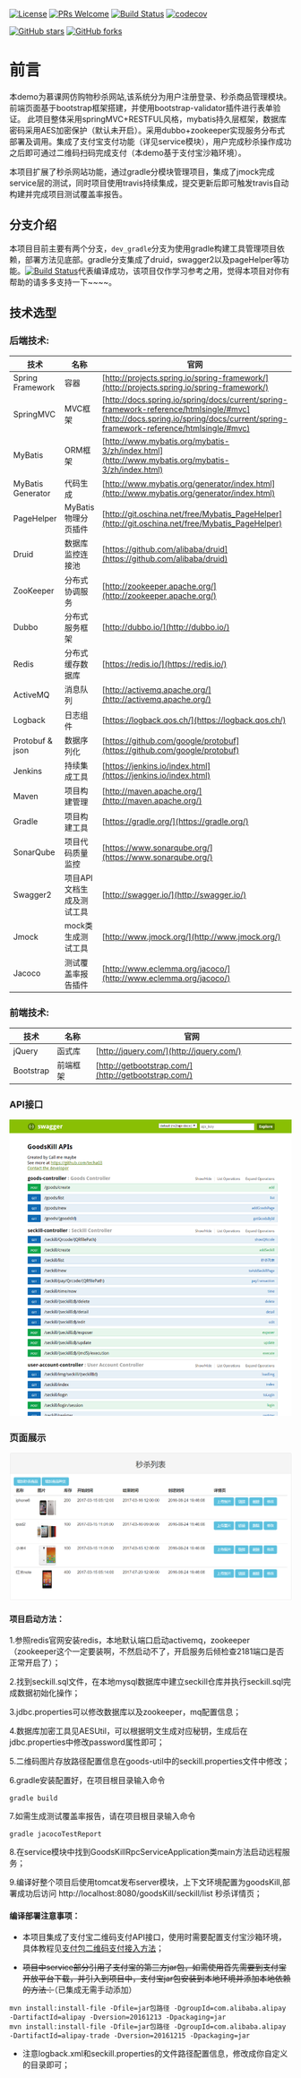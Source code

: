 [![License](https://img.shields.io/badge/license-MIT-blue.svg)](LICENSE)
[![PRs Welcome](https://img.shields.io/badge/PRs-welcome-brightgreen.svg)](https://github.com/techa03/goodsKill/pulls)
[![Build Status](https://travis-ci.org/techa03/goodsKill.svg?branch=dev_gradle)](https://travis-ci.org/techa03/goodsKill)
[![codecov](https://codecov.io/gh/techa03/goodsKill/branch/dev_gradle/graph/badge.svg)](https://codecov.io/gh/techa03/goodsKill)

[![GitHub stars](https://img.shields.io/github/stars/techa03/goodsKill.svg?style=social&label=Stars)](https://github.com/techa03/goodsKill)
[![GitHub forks](https://img.shields.io/github/forks/techa03/goodsKill.svg?style=social&label=Fork)](https://github.com/techa03/goodsKill)
# 前言
本demo为慕课网仿购物秒杀网站,该系统分为用户注册登录、秒杀商品管理模块。 前端页面基于bootstrap框架搭建，并使用bootstrap-validator插件进行表单验证。 此项目整体采用springMVC+RESTFUL风格，mybatis持久层框架，数据库密码采用AES加密保护（默认未开启）。采用dubbo+zookeeper实现服务分布式部署及调用。集成了支付宝支付功能（详见service模块），用户完成秒杀操作成功之后即可通过二维码扫码完成支付（本demo基于支付宝沙箱环境）。

本项目扩展了秒杀网站功能，通过gradle分模块管理项目，集成了jmock完成service层的测试，同时项目使用travis持续集成，提交更新后即可触发travis自动构建并完成项目测试覆盖率报告。

## 分支介绍
本项目目前主要有两个分支，`dev_gradle`分支为使用gradle构建工具管理项目依赖，部署方法见底部。gradle分支集成了druid，swagger2以及pageHelper等功能。[![Build Status](https://travis-ci.org/techa03/goodsKill.svg?branch=dev_gradle)](https://travis-ci.org/techa03/goodsKill)代表编译成功，该项目仅作学习参考之用，觉得本项目对你有帮助的请多多支持一下~~~~。

## 技术选型

### 后端技术:
技术 | 名称 | 官网
----|------|----
Spring Framework | 容器  | [http://projects.spring.io/spring-framework/](http://projects.spring.io/spring-framework/)
SpringMVC | MVC框架  | [http://docs.spring.io/spring/docs/current/spring-framework-reference/htmlsingle/#mvc](http://docs.spring.io/spring/docs/current/spring-framework-reference/htmlsingle/#mvc)
MyBatis | ORM框架  | [http://www.mybatis.org/mybatis-3/zh/index.html](http://www.mybatis.org/mybatis-3/zh/index.html)
MyBatis Generator | 代码生成  | [http://www.mybatis.org/generator/index.html](http://www.mybatis.org/generator/index.html)
PageHelper | MyBatis物理分页插件  | [http://git.oschina.net/free/Mybatis_PageHelper](http://git.oschina.net/free/Mybatis_PageHelper)
Druid | 数据库监控连接池  | [https://github.com/alibaba/druid](https://github.com/alibaba/druid)
ZooKeeper | 分布式协调服务  | [http://zookeeper.apache.org/](http://zookeeper.apache.org/)
Dubbo | 分布式服务框架  | [http://dubbo.io/](http://dubbo.io/)
Redis | 分布式缓存数据库  | [https://redis.io/](https://redis.io/)
ActiveMQ | 消息队列  | [http://activemq.apache.org/](http://activemq.apache.org/)
Logback | 日志组件  | [https://logback.qos.ch/](https://logback.qos.ch/)
Protobuf & json | 数据序列化  | [https://github.com/google/protobuf](https://github.com/google/protobuf)
Jenkins | 持续集成工具  | [https://jenkins.io/index.html](https://jenkins.io/index.html)
Maven | 项目构建管理  | [http://maven.apache.org/](http://maven.apache.org/)
Gradle | 项目构建工具 | [https://gradle.org/](https://gradle.org/)
SonarQube | 项目代码质量监控 | [https://www.sonarqube.org/](https://www.sonarqube.org/)
Swagger2 | 项目API文档生成及测试工具 | [http://swagger.io/](http://swagger.io/)
Jmock | mock类生成测试工具 | [http://www.jmock.org/](http://www.jmock.org/)
Jacoco | 测试覆盖率报告插件 | [http://www.eclemma.org/jacoco/](http://www.eclemma.org/jacoco/)
### 前端技术:
技术 | 名称 | 官网
----|------|----
jQuery | 函式库  | [http://jquery.com/](http://jquery.com/)
Bootstrap | 前端框架  | [http://getbootstrap.com/](http://getbootstrap.com/)
### API接口
![image](https://github.com/techa03/learngit/blob/techa03-patch-1/%E5%BE%AE%E4%BF%A1%E6%88%AA%E5%9B%BE_20170623222039.png)

### 页面展示
![image](https://github.com/techa03/learngit/blob/techa03-patch-1/QQ%E6%88%AA%E5%9B%BE20170315174408.png)

#### 项目启动方法：

1.参照redis官网安装redis，本地默认端口启动activemq，zookeeper（zookeeper这个一定要装啊，不然启动不了，开启服务后倾检查2181端口是否正常开启了）；

2.找到seckill.sql文件，在本地mysql数据库中建立seckill仓库并执行seckill.sql完成数据初始化操作；

3.jdbc.properties可以修改数据库以及zookeeper，mq配置信息；

4.数据库加密工具见AESUtil，可以根据明文生成对应秘钥，生成后在jdbc.properties中修改password属性即可；

5.二维码图片存放路径配置信息在goods-util中的seckill.properties文件中修改；

6.gradle安装配置好，在项目根目录输入命令

```
gradle build
```

7.如需生成测试覆盖率报告，请在项目根目录输入命令

```
gradle jacocoTestReport
```


8.在service模块中找到GoodsKillRpcServiceApplication类main方法启动远程服务；

9.编译好整个项目后使用tomcat发布server模块，上下文环境配置为goodsKill,部署成功后访问
http://localhost:8080/goodsKill/seckill/list 秒杀详情页；

#### 编译部署注意事项：
- 本项目集成了支付宝二维码支付API接口，使用时需要配置支付宝沙箱环境，具体教程见[支付包二维码支付接入方法](http://blog.csdn.net/techa/article/details/71003519)；

- ~~项目中service部分引用了支付宝的第三方jar包，如需使用首先需要到支付宝开放平台下载，并引入到项目中，支付宝jar包安装到本地环境并添加本地依赖的方法：~~（已集成无需手动添加）

```
mvn install:install-file -Dfile=jar包路径 -DgroupId=com.alibaba.alipay -DartifactId=alipay -Dversion=20161213 -Dpackaging=jar
mvn install:install-file -Dfile=jar包路径 -DgroupId=com.alibaba.alipay -DartifactId=alipay-trade -Dversion=20161215 -Dpackaging=jar
```
- 注意logback.xml和seckill.properties的文件路径配置信息，修改成你自定义的目录即可；
